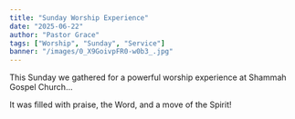 ```yaml
---
title: "Sunday Worship Experience"
date: "2025-06-22"
author: "Pastor Grace"
tags: ["Worship", "Sunday", "Service"]
banner: "/images/0_X9GoivpFR0-w0b3_.jpg"
---
```


This Sunday we gathered for a powerful worship experience at Shammah Gospel Church...

It was filled with praise, the Word, and a move of the Spirit!
